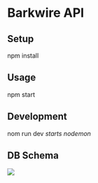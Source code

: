 # Barkwire API

## Setup
npm install

## Usage
npm start

## Development
nom run dev _starts nodemon_

## DB Schema
![](https://www.lucidchart.com/publicSegments/view/31400994-6077-4417-b1a3-b0b14a88dcbd/image.png)